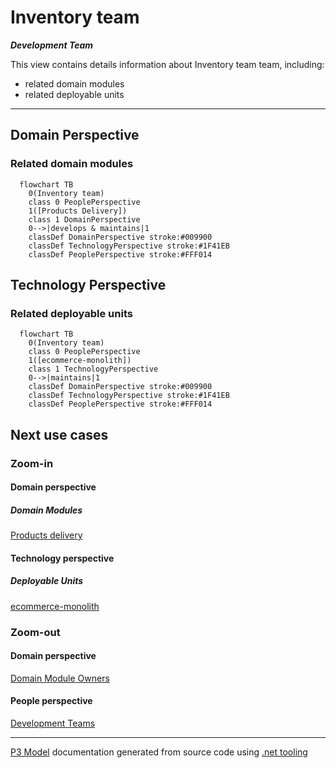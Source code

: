 ﻿
# Inventory team

***Development Team***  

This view contains details information about Inventory team team, including:
- related domain modules
- related deployable units  

---



## Domain Perspective


### Related domain modules

```mermaid
  flowchart TB
    0(Inventory team)
    class 0 PeoplePerspective
    1([Products Delivery])
    class 1 DomainPerspective
    0-->|develops & maintains|1
    classDef DomainPerspective stroke:#009900
    classDef TechnologyPerspective stroke:#1F41EB
    classDef PeoplePerspective stroke:#FFF014
```

## Technology Perspective


### Related deployable units

```mermaid
  flowchart TB
    0(Inventory team)
    class 0 PeoplePerspective
    1([ecommerce-monolith])
    class 1 TechnologyPerspective
    0-->|maintains|1
    classDef DomainPerspective stroke:#009900
    classDef TechnologyPerspective stroke:#1F41EB
    classDef PeoplePerspective stroke:#FFF014
```

## Next use cases


### Zoom-in


#### Domain perspective


##### Domain Modules

[Products delivery](../../Domain/Modules/ProductsDelivery/ProductsDelivery-module.md)  

#### Technology perspective


##### Deployable Units

[ecommerce-monolith](../../Technology/DeployableUnits/EcommerceMonolith.md)  

### Zoom-out


#### Domain perspective

[Domain Module Owners](../../Domain/Modules/ModuleOwners.md)  

#### People perspective

[Development Teams](DevelopmentTeams.md)  

---

[P3 Model](https://github.com/P3-model/P3-model) documentation generated from source code using [.net tooling](https://github.com/P3-model/P3-model-dotnet)